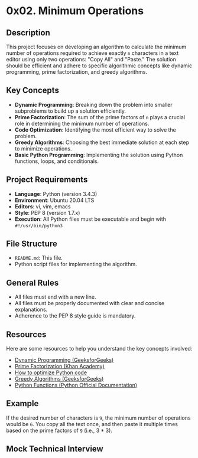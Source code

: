 # 0x02. Minimum Operations

## Description
This project focuses on developing an algorithm to calculate the minimum number of operations required to achieve exactly `n` characters in a text editor using only two operations: "Copy All" and "Paste." The solution should be efficient and adhere to specific algorithmic concepts like dynamic programming, prime factorization, and greedy algorithms.

## Key Concepts
- **Dynamic Programming**: Breaking down the problem into smaller subproblems to build up a solution efficiently.
- **Prime Factorization**: The sum of the prime factors of `n` plays a crucial role in determining the minimum number of operations.
- **Code Optimization**: Identifying the most efficient way to solve the problem.
- **Greedy Algorithms**: Choosing the best immediate solution at each step to minimize operations.
- **Basic Python Programming**: Implementing the solution using Python functions, loops, and conditionals.

## Project Requirements
- **Language**: Python (version 3.4.3)
- **Environment**: Ubuntu 20.04 LTS
- **Editors**: vi, vim, emacs
- **Style**: PEP 8 (version 1.7.x)
- **Execution**: All Python files must be executable and begin with `#!/usr/bin/python3`

## File Structure
- `README.md`: This file.
- Python script files for implementing the algorithm.
  
## General Rules
- All files must end with a new line.
- All files must be properly documented with clear and concise explanations.
- Adherence to the PEP 8 style guide is mandatory.

## Resources
Here are some resources to help you understand the key concepts involved:
- [Dynamic Programming (GeeksforGeeks)](https://www.geeksforgeeks.org/dynamic-programming/)
- [Prime Factorization (Khan Academy)](https://www.khanacademy.org)
- [How to optimize Python code](https://realpython.com/python-code-optimization/)
- [Greedy Algorithms (GeeksforGeeks)](https://www.geeksforgeeks.org/greedy-algorithms/)
- [Python Functions (Python Official Documentation)](https://docs.python.org/3/tutorial/controlflow.html#defining-functions)

## Example
If the desired number of characters is `9`, the minimum number of operations would be `6`. You copy all the text once, and then paste it multiple times based on the prime factors of `9` (i.e., 3 * 3).

## Mock Technical Interview
